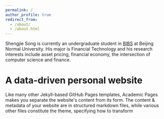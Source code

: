 ```yaml
---
permalink: /
author_profile: true
redirect_from: 
  - /about/
  - /about.html
---
```


Shengjie Song is currently an undergraduate student in [BIBS](https://bibs.bnu.edu.cn/) at Beijing Normal University. His major is Financial Technology and his research interests include asset pricing, financial economy, the intersection of computer science and finance.

A data-driven personal website
======
Like many other Jekyll-based GitHub Pages templates, Academic Pages makes you separate the website's content from its form. The content & metadata of your website are in structured markdown files, while various other files constitute the theme, specifying how to transform 
